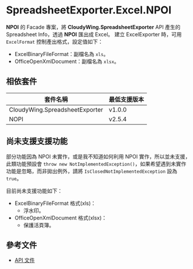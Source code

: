 # SpreadsheetExporter.Excel.NPOI
**NPOI** 的 Facade 專案，將 **CloudyWing.SpreadsheetExporter** API 產生的 Spreadsheet Info，透過 **NPOI** 匯出成 Excel。
建立 ExcelExporter 時，可用 `ExcelFormat` 控制產出格式，設定值如下：
* ExcelBinaryFileFormat：副檔名為 `xls`。
* OfficeOpenXmlDocument：副檔名為 `xlsx`。

## 相依套件
| 套件名稱 | 最低支援版本 |
|-|-|
| CloudyWing.SpreadsheetExporter | v1.0.0 |
| NOPI | v2.5.4 |

## 尚未支援支援功能
部分功能因為 NPOI 未實作，或是我不知道如何利用 NPOI 實作，所以並未支援，此類功能預設會 `throw new NotImplementedException()`，如果希望遇到未實作功能是忽略，而非拋出例外，請將 `IsClosedNotImplementedException` 設為 `true`。

目前尚未支援功能如下：
* ExcelBinaryFileFormat 格式(xls)：
    * 浮水印。
* OfficeOpenXmlDocument 格式(xlsx)：
    * 保護活頁簿。

## 參考文件
* [API 文件](../../docs/API/Excel/NPOI/CloudyWing.SpreadsheetExporter.Excel.NPOI.md)

